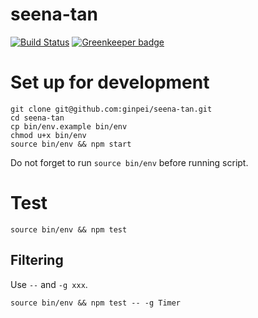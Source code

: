 # seena-tan

[![Build Status](https://travis-ci.org/ginpei/seena-tan.svg?branch=master)](https://travis-ci.org/ginpei/seena-tan)
[![Greenkeeper badge](https://badges.greenkeeper.io/ginpei/seena-tan.svg)](https://greenkeeper.io/)

# Set up for development

```console
git clone git@github.com:ginpei/seena-tan.git
cd seena-tan
cp bin/env.example bin/env
chmod u+x bin/env
source bin/env && npm start
```

Do not forget to run `source bin/env` before running script.

# Test

```console
source bin/env && npm test
```

## Filtering

Use `--` and `-g xxx`.

```console
source bin/env && npm test -- -g Timer
```

